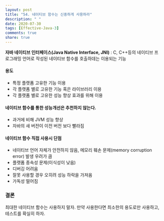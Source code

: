 ```yaml
---
layout: post
title: "54. 네이티브 함수는 신중하게 사용하라"
description: " "
date: 2020-07-30
tags: [Effective-Java-3]
comments: true
share: true
---
```


__자바 네이티브 인터페이스(Java Native Interface, JNI)__ : 
C, C++등의 네이티브 프로그래밍 언어로 작성된 네이티브 함수를 호출하데는 이용되는 기능

#### 용도
- 특정 플랫폼 고유한 기능 이용
- 각 플랫폼 별로 고유한 기능 혹은 라이브러리 이용
- 각 플랫폼 별로 고유한 성능 향상 효과를 위해 이용

#### 네이티브 함수를 통한 성능개선은 추천하지 않는다.
- 과거에 비해 JVM 성능 향상
- 자바의 새 버전이 이전 버전 보다 빨라짐

#### 네이티브 함수 직접 사용시 단점
- 네이티브 언어 자체가 안전하지 않음, 메모리 훼손 문제(memory corruption error) 발생 우려가 큼
- 플랫폼 종속성 문제(이식성이 낮음)
- 디버깅 어려움
- 잘못 사용할 경우 오히려 성능 하락을 가져옴
- 가독성 떨어짐

### 결론
최대한 네이티브 함수는 사용하지 말자. 만약 사용한다면 최소한의 용도로만 사용하고, 테스트를 확실히 하자.

